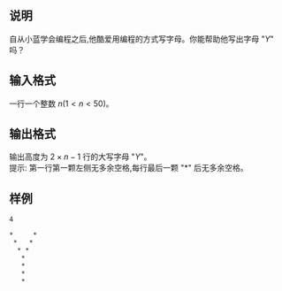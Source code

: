 <h2>说明</h2>

自从小蓝学会编程之后&#44;他酷爱用编程的方式写字母。你能帮助他写出字母 "$Y$" 吗？
<h2>输入格式</h2>

一行一个整数 $n$($1< n < 50$)。

<h2>输出格式</h2>

输出高度为 $2×n−1$ 行的大写字母 "$Y$"。<br>提示: 第一行第一颗左侧无多余空格&#44;每行最后一颗 "$*$" 后无多余空格。

<h2>样例</h2>
<pre><code class="language-input1">4</code></pre><pre><code class="language-output1">*     *
 *   *
  * *
   *
   *
   *
   *</code></pre>
